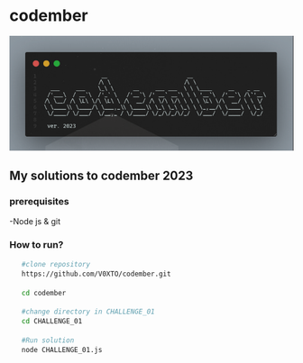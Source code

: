 # codember
![codember2023](./codemberimage.png)
## My solutions to codember 2023

### prerequisites
 -Node js & git

### How to run?
```bash
   #clone repository
   https://github.com/V0XTO/codember.git

   cd codember

   #change directory in CHALLENGE_01
   cd CHALLENGE_01

   #Run solution
   node CHALLENGE_01.js
```


